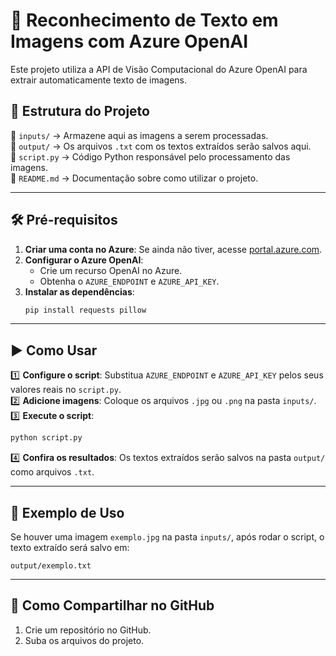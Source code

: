 # 🚀 Reconhecimento de Texto em Imagens com Azure OpenAI

Este projeto utiliza a API de Visão Computacional do Azure OpenAI para extrair automaticamente texto de imagens.

## 📂 Estrutura do Projeto

📁 `inputs/` → Armazene aqui as imagens a serem processadas.  
📁 `output/` → Os arquivos `.txt` com os textos extraídos serão salvos aqui.  
📄 `script.py` → Código Python responsável pelo processamento das imagens.  
📄 `README.md` → Documentação sobre como utilizar o projeto.  

---

## 🛠 Pré-requisitos

1. **Criar uma conta no Azure**: Se ainda não tiver, acesse [portal.azure.com](https://portal.azure.com).
2. **Configurar o Azure OpenAI**: 
   - Crie um recurso OpenAI no Azure.
   - Obtenha o `AZURE_ENDPOINT` e `AZURE_API_KEY`.
3. **Instalar as dependências**:
   ```sh
   pip install requests pillow
   ```

---

## ▶️ Como Usar

1️⃣ **Configure o script**: Substitua `AZURE_ENDPOINT` e `AZURE_API_KEY` pelos seus valores reais no `script.py`.  
2️⃣ **Adicione imagens**: Coloque os arquivos `.jpg` ou `.png` na pasta `inputs/`.  
3️⃣ **Execute o script**:
   ```sh
   python script.py
   ```
4️⃣ **Confira os resultados**: Os textos extraídos serão salvos na pasta `output/` como arquivos `.txt`.

---

## 📌 Exemplo de Uso

Se houver uma imagem `exemplo.jpg` na pasta `inputs/`, após rodar o script, o texto extraído será salvo em:
```
output/exemplo.txt
```

---

## 🔗 Como Compartilhar no GitHub

1. Crie um repositório no GitHub.
2. Suba os arquivos do projeto.

